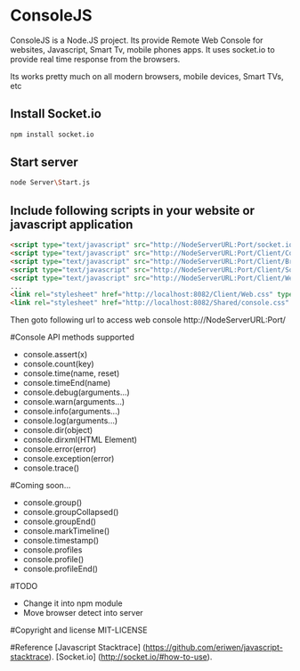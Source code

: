 # ConsoleJS

ConsoleJS is a Node.JS project. Its provide Remote Web Console for websites, Javascript, Smart Tv, mobile phones apps.
It uses socket.io to provide real time response from the browsers.

Its works pretty much on all modern browsers, mobile devices, Smart TVs, etc

## Install Socket.io

```bash
npm install socket.io
```

## Start server

```bash
node Server\Start.js
```

## Include following scripts in your website or javascript application

```html
<script type="text/javascript" src="http://NodeServerURL:Port/socket.io/socket.io.js"></script>
<script type="text/javascript" src="http://NodeServerURL:Port/Client/ConsoleJS.js"></script>
<script type="text/javascript" src="http://NodeServerURL:Port/Client/Browser.js"></script>
<script type="text/javascript" src="http://NodeServerURL:Port/Client/Socket.js"></script>
<script type="text/javascript" src="http://NodeServerURL:Port/Client/Web.js"></script>
...
<link rel="stylesheet" href="http://localhost:8082/Client/Web.css" type="text/css">
<link rel="stylesheet" href="http://localhost:8082/Shared/console.css" type="text/css">
```

Then goto following url to access web console http://NodeServerURL:Port/

#Console API methods supported
 * console.assert(x)
 * console.count(key)
 * console.time(name, reset)
 * console.timeEnd(name)
 * console.debug(arguments...)
 * console.warn(arguments...)
 * console.info(arguments...)
 * console.log(arguments...)
 * console.dir(object)
 * console.dirxml(HTML Element)
 * console.error(error)
 * console.exception(error)
 * console.trace()

#Coming soon...
 * console.group()
 * console.groupCollapsed()
 * console.groupEnd()
 * console.markTimeline()
 * console.timestamp()
 * console.profiles
 * console.profile()
 * console.profileEnd()

#TODO
 * Change it into npm module
 * Move browser detect into server

#Copyright and license
 MIT-LICENSE

#Reference
 [Javascript Stacktrace] (https://github.com/eriwen/javascript-stacktrace).
 [Socket.io] (http://socket.io/#how-to-use).